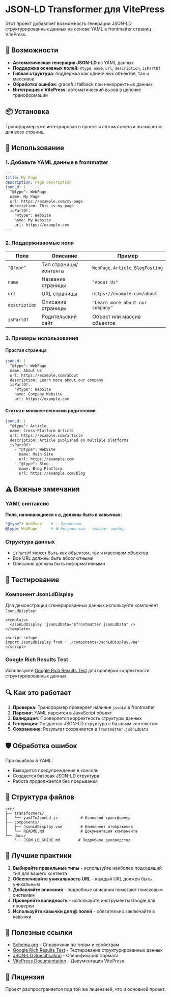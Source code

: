 # JSON-LD Transformer для VitePress

Этот проект добавляет возможность генерации JSON-LD структурированных данных на основе YAML в frontmatter страниц VitePress.

## 🚀 Возможности

- **Автоматическая генерация JSON-LD** из YAML данных
- **Поддержка основных полей**: `@type`, `name`, `url`, `description`, `isPartOf`
- **Гибкая структура**: поддержка как одиночных объектов, так и массивов
- **Обработка ошибок**: graceful fallback при некорректных данных
- **Интеграция с VitePress**: автоматический вызов в цепочке трансформации

## 📦 Установка

Трансформер уже интегрирован в проект и автоматически вызывается для всех страниц.

## 🔧 Использование

### 1. Добавьте YAML данные в frontmatter

```yaml
---
title: My Page
description: Page description
jsonLd: |
  "@type": WebPage
  name: My Page
  url: https://example.com/my-page
  description: This is my page
  isPartOf:
    "@type": WebSite
    name: My Website
    url: https://example.com
---
```

### 2. Поддерживаемые поля

| Поле          | Описание              | Пример                              |
| ------------- | --------------------- | ----------------------------------- |
| `"@type"`     | Тип страницы/контента | `WebPage`, `Article`, `BlogPosting` |
| `name`        | Название страницы     | `"About Us"`                        |
| `url`         | URL страницы          | `https://example.com/about`         |
| `description` | Описание страницы     | `"Learn more about our company"`    |
| `isPartOf`    | Родительский сайт     | Объект или массив объектов          |

### 3. Примеры использования

#### Простая страница

```yaml
jsonLd: |
  "@type": WebPage
  name: About Us
  url: https://example.com/about
  description: Learn more about our company
  isPartOf:
    "@type": WebSite
    name: Company Website
    url: https://example.com
```

#### Статья с множественными родителями

```yaml
jsonLd: |
  "@type": Article
  name: Cross-Platform Article
  url: https://example.com/article
  description: Article published on multiple platforms
  isPartOf:
    - "@type": WebSite
      name: Main Site
      url: https://example.com
    - "@type": Blog
      name: Blog Platform
      url: https://example.com/blog
```

## ⚠️ Важные замечания

### YAML синтаксис

**Поля, начинающиеся с `@`, должны быть в кавычках:**

```yaml
"@type": WebPage    # ✅ Правильно
@type: WebPage      # ❌ Неправильно - вызовет ошибку
```

### Структура данных

- `isPartOf` может быть как объектом, так и массивом объектов
- Все URL должны быть абсолютными
- Описания должны быть информативными

## 🧪 Тестирование

### Компонент JsonLdDisplay

Для демонстрации сгенерированных данных используйте компонент `JsonLdDisplay`:

```vue
<template>
  <JsonLdDisplay :jsonLdData="$frontmatter.jsonLdData" />
</template>

<script setup>
import JsonLdDisplay from '../components/JsonLdDisplay.vue'
</script>
```

### Google Rich Results Test

Используйте [Google Rich Results Test](https://search.google.com/test/rich-results) для проверки корректности структурированных данных.

## 🔍 Как это работает

1. **Проверка**: Трансформер проверяет наличие `jsonLd` в frontmatter
2. **Парсинг**: YAML парсится в JavaScript объект
3. **Валидация**: Проверяется корректность структуры данных
4. **Генерация**: Создается JSON-LD структура с базовым контекстом
5. **Сохранение**: Результат сохраняется в `frontmatter.jsonLdData`

## 🛡️ Обработка ошибок

При ошибках в YAML:

- Выводится предупреждение в консоль
- Создается базовая JSON-LD структура
- Работа продолжается без прерывания

## 📁 Структура файлов

```
src/
├── transformers/
│   └── yamlToJsonLd.js          # Основной трансформер
├── components/
│   ├── JsonLdDisplay.vue        # Компонент отображения
│   └── README.md                # Документация компонента
└── docs/
    └── JSON_LD_GUIDE.md        # Подробное руководство
```

## 🎯 Лучшие практики

1. **Выбирайте правильные типы** - используйте наиболее подходящий тип для вашего контента
2. **Обеспечивайте уникальность URL** - каждый URL должен быть уникальным
3. **Добавляйте описания** - подробные описания помогают поисковым системам
4. **Проверяйте валидность** - используйте инструменты Google для проверки
5. **Используйте кавычки для @ полей** - обязательно заключайте в кавычки

## 🔗 Полезные ссылки

- [Schema.org](https://schema.org/) - Справочник по типам и свойствам
- [Google Rich Results Test](https://search.google.com/test/rich-results) - Тестирование структурированных данных
- [JSON-LD Specification](https://json-ld.org/) - Спецификация формата
- [VitePress Documentation](https://vitepress.dev/) - Документация VitePress

## 📝 Лицензия

Проект распространяется под той же лицензией, что и основной проект.
